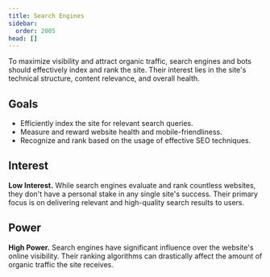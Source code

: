 ```yaml
---
title: Search Engines
sidebar:
  order: 2005
head: []
---
```


To maximize visibility and attract organic traffic, search engines and bots should effectively index and rank the site.
Their interest lies in the site's technical structure, content relevance, and overall health.

## Goals

- Efficiently index the site for relevant search queries.
- Measure and reward website health and mobile-friendliness.
- Recognize and rank based on the usage of effective SEO techniques.

## Interest

**Low Interest.** While search engines evaluate and rank countless websites, they don't have a personal stake in any single site's success. Their primary focus is on delivering relevant and high-quality search results to users.

## Power

**High Power.** Search engines have significant influence over the website's online visibility. Their ranking algorithms can drastically affect the amount of organic traffic the site receives.
